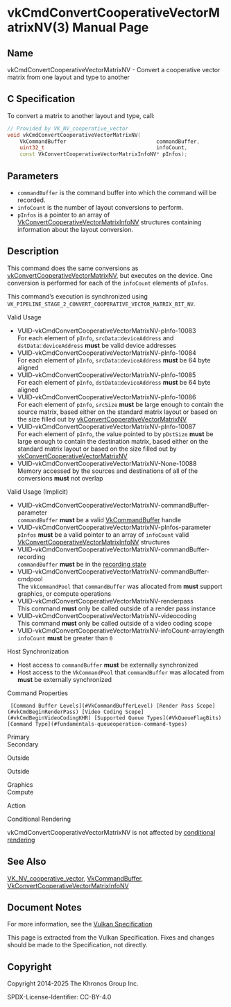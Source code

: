 # vkCmdConvertCooperativeVectorMatrixNV(3) Manual Page

## Name

vkCmdConvertCooperativeVectorMatrixNV - Convert a cooperative vector matrix from one layout and type to another



## [](#_c_specification)C Specification

To convert a matrix to another layout and type, call:

```c++
// Provided by VK_NV_cooperative_vector
void vkCmdConvertCooperativeVectorMatrixNV(
    VkCommandBuffer                             commandBuffer,
    uint32_t                                    infoCount,
    const VkConvertCooperativeVectorMatrixInfoNV* pInfos);
```

## [](#_parameters)Parameters

- `commandBuffer` is the command buffer into which the command will be recorded.
- `infoCount` is the number of layout conversions to perform.
- `pInfos` is a pointer to an array of [VkConvertCooperativeVectorMatrixInfoNV](https://registry.khronos.org/vulkan/specs/latest/man/html/VkConvertCooperativeVectorMatrixInfoNV.html) structures containing information about the layout conversion.

## [](#_description)Description

This command does the same conversions as [vkConvertCooperativeVectorMatrixNV](https://registry.khronos.org/vulkan/specs/latest/man/html/vkConvertCooperativeVectorMatrixNV.html), but executes on the device. One conversion is performed for each of the `infoCount` elements of `pInfos`.

This command’s execution is synchronized using `VK_PIPELINE_STAGE_2_CONVERT_COOPERATIVE_VECTOR_MATRIX_BIT_NV`.

Valid Usage

- [](#VUID-vkCmdConvertCooperativeVectorMatrixNV-pInfo-10083)VUID-vkCmdConvertCooperativeVectorMatrixNV-pInfo-10083  
  For each element of `pInfo`, `srcData`::`deviceAddress` and `dstData`::`deviceAddress` **must** be valid device addresses
- [](#VUID-vkCmdConvertCooperativeVectorMatrixNV-pInfo-10084)VUID-vkCmdConvertCooperativeVectorMatrixNV-pInfo-10084  
  For each element of `pInfo`, `srcData`::`deviceAddress` **must** be 64 byte aligned
- [](#VUID-vkCmdConvertCooperativeVectorMatrixNV-pInfo-10085)VUID-vkCmdConvertCooperativeVectorMatrixNV-pInfo-10085  
  For each element of `pInfo`, `dstData`::`deviceAddress` **must** be 64 byte aligned
- [](#VUID-vkCmdConvertCooperativeVectorMatrixNV-pInfo-10086)VUID-vkCmdConvertCooperativeVectorMatrixNV-pInfo-10086  
  For each element of `pInfo`, `srcSize` **must** be large enough to contain the source matrix, based either on the standard matrix layout or based on the size filled out by [vkConvertCooperativeVectorMatrixNV](https://registry.khronos.org/vulkan/specs/latest/man/html/vkConvertCooperativeVectorMatrixNV.html)
- [](#VUID-vkCmdConvertCooperativeVectorMatrixNV-pInfo-10087)VUID-vkCmdConvertCooperativeVectorMatrixNV-pInfo-10087  
  For each element of `pInfo`, the value pointed to by `pDstSize` **must** be large enough to contain the destination matrix, based either on the standard matrix layout or based on the size filled out by [vkConvertCooperativeVectorMatrixNV](https://registry.khronos.org/vulkan/specs/latest/man/html/vkConvertCooperativeVectorMatrixNV.html)
- [](#VUID-vkCmdConvertCooperativeVectorMatrixNV-None-10088)VUID-vkCmdConvertCooperativeVectorMatrixNV-None-10088  
  Memory accessed by the sources and destinations of all of the conversions **must** not overlap

Valid Usage (Implicit)

- [](#VUID-vkCmdConvertCooperativeVectorMatrixNV-commandBuffer-parameter)VUID-vkCmdConvertCooperativeVectorMatrixNV-commandBuffer-parameter  
  `commandBuffer` **must** be a valid [VkCommandBuffer](https://registry.khronos.org/vulkan/specs/latest/man/html/VkCommandBuffer.html) handle
- [](#VUID-vkCmdConvertCooperativeVectorMatrixNV-pInfos-parameter)VUID-vkCmdConvertCooperativeVectorMatrixNV-pInfos-parameter  
  `pInfos` **must** be a valid pointer to an array of `infoCount` valid [VkConvertCooperativeVectorMatrixInfoNV](https://registry.khronos.org/vulkan/specs/latest/man/html/VkConvertCooperativeVectorMatrixInfoNV.html) structures
- [](#VUID-vkCmdConvertCooperativeVectorMatrixNV-commandBuffer-recording)VUID-vkCmdConvertCooperativeVectorMatrixNV-commandBuffer-recording  
  `commandBuffer` **must** be in the [recording state](#commandbuffers-lifecycle)
- [](#VUID-vkCmdConvertCooperativeVectorMatrixNV-commandBuffer-cmdpool)VUID-vkCmdConvertCooperativeVectorMatrixNV-commandBuffer-cmdpool  
  The `VkCommandPool` that `commandBuffer` was allocated from **must** support graphics, or compute operations
- [](#VUID-vkCmdConvertCooperativeVectorMatrixNV-renderpass)VUID-vkCmdConvertCooperativeVectorMatrixNV-renderpass  
  This command **must** only be called outside of a render pass instance
- [](#VUID-vkCmdConvertCooperativeVectorMatrixNV-videocoding)VUID-vkCmdConvertCooperativeVectorMatrixNV-videocoding  
  This command **must** only be called outside of a video coding scope
- [](#VUID-vkCmdConvertCooperativeVectorMatrixNV-infoCount-arraylength)VUID-vkCmdConvertCooperativeVectorMatrixNV-infoCount-arraylength  
  `infoCount` **must** be greater than `0`

Host Synchronization

- Host access to `commandBuffer` **must** be externally synchronized
- Host access to the `VkCommandPool` that `commandBuffer` was allocated from **must** be externally synchronized

Command Properties

     [Command Buffer Levels](#VkCommandBufferLevel) [Render Pass Scope](#vkCmdBeginRenderPass) [Video Coding Scope](#vkCmdBeginVideoCodingKHR) [Supported Queue Types](#VkQueueFlagBits) [Command Type](#fundamentals-queueoperation-command-types)

Primary  
Secondary

Outside

Outside

Graphics  
Compute

Action

Conditional Rendering

vkCmdConvertCooperativeVectorMatrixNV is not affected by [conditional rendering](#drawing-conditional-rendering)

## [](#_see_also)See Also

[VK\_NV\_cooperative\_vector](https://registry.khronos.org/vulkan/specs/latest/man/html/VK_NV_cooperative_vector.html), [VkCommandBuffer](https://registry.khronos.org/vulkan/specs/latest/man/html/VkCommandBuffer.html), [VkConvertCooperativeVectorMatrixInfoNV](https://registry.khronos.org/vulkan/specs/latest/man/html/VkConvertCooperativeVectorMatrixInfoNV.html)

## [](#_document_notes)Document Notes

For more information, see the [Vulkan Specification](https://registry.khronos.org/vulkan/specs/latest/html/vkspec.html#vkCmdConvertCooperativeVectorMatrixNV)

This page is extracted from the Vulkan Specification. Fixes and changes should be made to the Specification, not directly.

## [](#_copyright)Copyright

Copyright 2014-2025 The Khronos Group Inc.

SPDX-License-Identifier: CC-BY-4.0